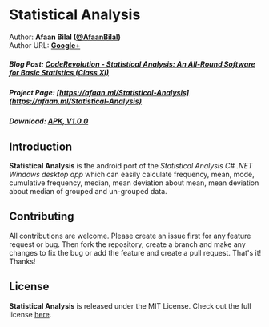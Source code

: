 Statistical Analysis
==============

Author: **Afaan Bilal ([@AfaanBilal](https://github.com/AfaanBilal))**   
Author URL: **[Google+](https://google.com/+AfaanBilal)**

##### Blog Post: [CodeRevolution - Statistical Analysis: An All-Round Software for Basic Statistics (Class XI)](https://www.coderevolution.tk/2015/05/statistical-analysis-all-round-software.html)
##### Project Page: [https://afaan.ml/Statistical-Analysis](https://afaan.ml/Statistical-Analysis)
##### Download: [APK, V1.0.0](https://afaan.ml/Statistical-Analysis/Statistical-Analysis-1.0.0-APK.zip)

## Introduction
**Statistical Analysis** is the android port of the *Statistical Analysis C# .NET Windows desktop app* which can easily 
calculate frequency, mean, mode, cumulative frequency, median, mean deviation about mean, mean deviation about median of
grouped and un-grouped data. 

## Contributing
All contributions are welcome. Please create an issue first for any feature request
or bug. Then fork the repository, create a branch and make any changes to fix the bug 
or add the feature and create a pull request. That's it!
Thanks!

## License
**Statistical Analysis** is released under the MIT License.
Check out the full license [here](LICENSE).
